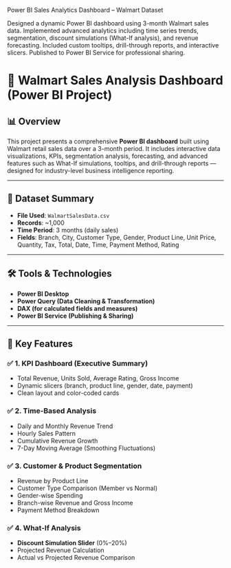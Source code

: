 Power BI Sales Analytics Dashboard – Walmart Dataset

Designed a dynamic Power BI dashboard using 3-month Walmart sales data. Implemented advanced analytics including time series trends, segmentation, discount simulations (What-If analysis), and revenue forecasting. Included custom tooltips, drill-through reports, and interactive slicers. Published to Power BI Service for professional sharing.
# 🛒 Walmart Sales Analysis Dashboard (Power BI Project)

## 📊 Overview

This project presents a comprehensive **Power BI dashboard** built using Walmart retail sales data over a 3-month period. It includes interactive data visualizations, KPIs, segmentation analysis, forecasting, and advanced features such as What-If simulations, tooltips, and drill-through reports — designed for industry-level business intelligence reporting.

---

## 📁 Dataset Summary

- **File Used**: `WalmartSalesData.csv`
- **Records**: ~1,000
- **Time Period**: 3 months (daily sales)
- **Fields**: Branch, City, Customer Type, Gender, Product Line, Unit Price, Quantity, Tax, Total, Date, Time, Payment Method, Rating

---

## 🛠 Tools & Technologies

- **Power BI Desktop**
- **Power Query (Data Cleaning & Transformation)**
- **DAX (for calculated fields and measures)**
- **Power BI Service (Publishing & Sharing)**

---

## 📌 Key Features

### ✅ 1. KPI Dashboard (Executive Summary)
- Total Revenue, Units Sold, Average Rating, Gross Income
- Dynamic slicers (branch, product line, gender, date, payment)
- Clean layout and color-coded cards

### ✅ 2. Time-Based Analysis
- Daily and Monthly Revenue Trend
- Hourly Sales Pattern
- Cumulative Revenue Growth
- 7-Day Moving Average (Smoothing Fluctuations)

### ✅ 3. Customer & Product Segmentation
- Revenue by Product Line
- Customer Type Comparison (Member vs Normal)
- Gender-wise Spending
- Branch-wise Revenue and Gross Income
- Payment Method Breakdown

### ✅ 4. What-If Analysis
- **Discount Simulation Slider** (0%–20%)
- Projected Revenue Calculation
- Actual vs Projected Revenue Comparison
